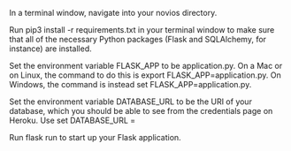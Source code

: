 In a terminal window, navigate into your novios directory.

Run pip3 install -r requirements.txt in your terminal window to make sure that all of the necessary Python packages (Flask and SQLAlchemy, for instance) are installed.

Set the environment variable FLASK_APP to be application.py. On a Mac or on Linux, the command to do this is export FLASK_APP=application.py. On Windows, the command is instead set FLASK_APP=application.py. 

Set the environment variable DATABASE_URL to be the URI of your database, which you should be able to see from the credentials page on Heroku. Use set DATABASE_URL = <database URL>

Run flask run to start up your Flask application.
